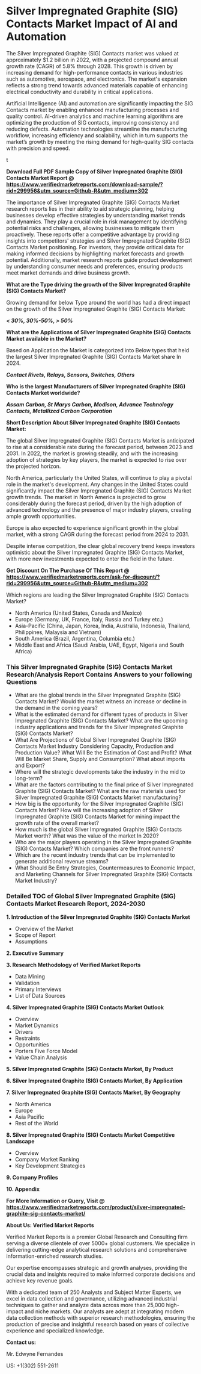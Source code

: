 <meta name="title" content="Global Silver Impregnated Graphite (SIG) Contacts Market Impact of AI and Automation"><meta name="description" content="The Silver Impregnated Graphite (SIG) Contacts market was valued at approximately $1.2 billion in 2022, with a projected compound annual growth rate (CAGR) of 5.8% thr"><meta name="title" content="Silver Impregnated Graphite (SIG) Contacts Market Size, Share, Scope, Trends, Growth, Opportunities, Analysis, Forecast"><h1>Silver Impregnated Graphite (SIG) Contacts Market Impact of AI and Automation</h1><p>The Silver Impregnated Graphite (SIG) Contacts market was valued at approximately $1.2 billion in 2022, with a projected compound annual growth rate (CAGR) of 5.8% through 2028. This growth is driven by increasing demand for high-performance contacts in various industries such as automotive, aerospace, and electronics. The market's expansion reflects a strong trend towards advanced materials capable of enhancing electrical conductivity and durability in critical applications.</p><p>Artificial Intelligence (AI) and automation are significantly impacting the SIG Contacts market by enabling enhanced manufacturing processes and quality control. AI-driven analytics and machine learning algorithms are optimizing the production of SIG contacts, improving consistency and reducing defects. Automation technologies streamline the manufacturing workflow, increasing efficiency and scalability, which in turn supports the market’s growth by meeting the rising demand for high-quality SIG contacts with precision and speed.</p>t</p><p id="" class=""><strong>Download Full PDF Sample Copy of Silver Impregnated Graphite (SIG) Contacts Market Report @ <a href="https://www.verifiedmarketreports.com/download-sample/?rid=299956&utm_source=Github-R&utm_medium=302" target="_blank">https://www.verifiedmarketreports.com/download-sample/?rid=299956&utm_source=Github-R&utm_medium=302</a></strong></p><p>The importance of&nbsp;Silver Impregnated Graphite (SIG) Contacts Market research reports lies in their ability to aid strategic planning, helping businesses develop effective strategies by understanding market trends and dynamics. They play a crucial role in risk management by identifying potential risks and challenges, allowing businesses to mitigate them proactively. These reports offer a competitive advantage by providing insights into competitors' strategies and Silver Impregnated Graphite (SIG) Contacts Market positioning. For investors, they provide critical data for making informed decisions by highlighting market forecasts and growth potential. Additionally, market research reports guide product development by understanding consumer needs and preferences, ensuring products meet market demands and drive business growth.</p><p><strong>What are the&nbsp;Type driving the growth of the Silver Impregnated Graphite (SIG) Contacts Market?</strong></p><p id="" class="">Growing demand for below Type around the world has had a direct impact on the growth of the Silver Impregnated Graphite (SIG) Contacts Market:</p><em><strong>< 30%, 30%-50%, > 50%</strong></em></p><strong>What are the&nbsp;Applications&nbsp;of Silver Impregnated Graphite (SIG) Contacts Market available in the Market?</strong></p><p id="" class="">Based on Application the Market is categorized into Below types that held the largest Silver Impregnated Graphite (SIG) Contacts Market share In 2024.</p><em><strong>Contact Rivets, Relays, Sensors, Switches, Others</strong></em></p><strong>Who is the largest Manufacturers of Silver Impregnated Graphite (SIG) Contacts Market worldwide?</strong></p><p><em><strong>Assam Carbon, St Marys Carbon, Modison, Advance Technology Contacts, Metallized Carbon Corporation</strong></em></p><p id="" class=""><strong>Short Description About Silver Impregnated Graphite (SIG) Contacts Market:</strong></p><p>The global Silver Impregnated Graphite (SIG) Contacts Market is anticipated to rise at a considerable rate during the forecast period, between 2023 and 2031. In 2022, the market is growing steadily, and with the increasing adoption of strategies by key players, the market is expected to rise over the projected horizon.</p><p>North America, particularly the United States, will continue to play a pivotal role in the market's development. Any changes in the United States could significantly impact the Silver Impregnated Graphite (SIG) Contacts Market growth trends. The market in North America is projected to grow considerably during the forecast period, driven by the high adoption of advanced technology and the presence of major industry players, creating ample growth opportunities.</p><p>Europe is also expected to experience significant growth in the global market, with a strong CAGR during the forecast period from 2024 to 2031.</p><p>Despite intense competition, the clear global recovery trend keeps investors optimistic about the Silver Impregnated Graphite (SIG) Contacts Market, with more new investments expected to enter the field in the future.</p><p id="" class=""><strong>Get Discount On The Purchase Of This Report @ <a href="https://www.verifiedmarketreports.com/ask-for-discount/?rid=299956&utm_source=Github-R&utm_medium=302" target="_blank">https://www.verifiedmarketreports.com/ask-for-discount/?rid=299956&utm_source=Github-R&utm_medium=302</a></strong></p>Which regions are leading the Silver Impregnated Graphite (SIG) Contacts Market?</p><ul><li>North America (United States, Canada and Mexico)</li><li>Europe (Germany, UK, France, Italy, Russia and Turkey etc.)</li><li>Asia-Pacific (China, Japan, Korea, India, Australia, Indonesia, Thailand, Philippines, Malaysia and Vietnam)</li><li>South America (Brazil, Argentina, Columbia etc.)</li><li>Middle East and Africa (Saudi Arabia, UAE, Egypt, Nigeria and South Africa)</li></ul><h3 id="" class="">This Silver Impregnated Graphite (SIG) Contacts Market Research/Analysis Report Contains Answers to your following Questions</h3><ul><li>What are the global trends in the Silver Impregnated Graphite (SIG) Contacts Market? Would the market witness an increase or decline in the demand in the coming years?</li><li>What is the estimated demand for different types of products in Silver Impregnated Graphite (SIG) Contacts Market? What are the upcoming industry applications and trends for the Silver Impregnated Graphite (SIG) Contacts Market?</li><li>What Are Projections of Global Silver Impregnated Graphite (SIG) Contacts Market Industry Considering Capacity, Production and Production Value? What Will Be the Estimation of Cost and Profit? What Will Be Market Share, Supply and Consumption? What about imports and Export?</li><li>Where will the strategic developments take the industry in the mid to long-term?</li><li>What are the factors contributing to the final price of Silver Impregnated Graphite (SIG) Contacts Market? What are the raw materials used for Silver Impregnated Graphite (SIG) Contacts Market manufacturing?</li><li>How big is the opportunity for the Silver Impregnated Graphite (SIG) Contacts Market? How will the increasing adoption of Silver Impregnated Graphite (SIG) Contacts Market for mining impact the growth rate of the overall market?</li><li>How much is the global Silver Impregnated Graphite (SIG) Contacts Market worth? What was the value of the market In 2020?</li><li>Who are the major players operating in the Silver Impregnated Graphite (SIG) Contacts Market? Which companies are the front runners?</li><li>Which are the recent industry trends that can be implemented to generate additional revenue streams?</li><li>What Should Be Entry Strategies, Countermeasures to Economic Impact, and Marketing Channels for Silver Impregnated Graphite (SIG) Contacts Market Industry?</li></ul><h3 id="" class="">Detailed TOC of Global Silver Impregnated Graphite (SIG) Contacts Market Research Report, 2024-2030</h3><p id="" class=""><strong>1. Introduction of the Silver Impregnated Graphite (SIG) Contacts Market</strong></p><ul><li>Overview of the Market</li><li>Scope of Report</li><li>Assumptions</li></ul><p id="" class=""><strong>2. Executive Summary</strong></p><p id="" class=""><strong>3. Research Methodology of Verified Market Reports</strong></p><ul><li>Data Mining</li><li>Validation</li><li>Primary Interviews</li><li>List of Data Sources</li></ul><p id="" class=""><strong>4. Silver Impregnated Graphite (SIG) Contacts Market Outlook</strong></p><ul><li>Overview</li><li>Market Dynamics</li><li>Drivers</li><li>Restraints</li><li>Opportunities</li><li>Porters Five Force Model</li><li>Value Chain Analysis</li></ul><p id="" class=""><strong>5. Silver Impregnated Graphite (SIG) Contacts Market, By Product</strong></p><p id="" class=""><strong>6. Silver Impregnated Graphite (SIG) Contacts Market, By Application</strong></p><p id="" class=""><strong>7. Silver Impregnated Graphite (SIG) Contacts Market, By Geography</strong></p><ul><li>North America</li><li>Europe</li><li>Asia Pacific</li><li>Rest of the World</li></ul><p id="" class=""><strong>8. Silver Impregnated Graphite (SIG) Contacts Market Competitive Landscape</strong></p><ul><li>Overview</li><li>Company Market Ranking</li><li>Key Development Strategies</li></ul><p id="" class=""><strong>9. Company Profiles</strong></p><p id="" class=""><strong>10. Appendix</strong></p><p id="" class=""><strong>For More Information or Query, Visit @ <a href="https://www.verifiedmarketreports.com/product/silver-impregnated-graphite-sig-contacts-market/" target="_blank">https://www.verifiedmarketreports.com/product/silver-impregnated-graphite-sig-contacts-market/</a></strong></p><p id="" class=""><strong>About Us: Verified Market Reports</strong></p><p id="" class="">Verified Market Reports is a premier Global Research and Consulting firm serving a diverse clientele of over 5000+ global customers. We specialize in delivering cutting-edge analytical research solutions and comprehensive information-enriched research studies.</p><p id="" class="">Our expertise encompasses strategic and growth analyses, providing the crucial data and insights required to make informed corporate decisions and achieve key revenue goals.</p><p id="" class="">With a dedicated team of 250 Analysts and Subject Matter Experts, we excel in data collection and governance, utilizing advanced industrial techniques to gather and analyze data across more than 25,000 high-impact and niche markets. Our analysts are adept at integrating modern data collection methods with superior research methodologies, ensuring the production of precise and insightful research based on years of collective experience and specialized knowledge.</p><p id="" class=""><strong>Contact us:</strong></p><p id="" class="">Mr. Edwyne Fernandes</p><p id="" class="">US: +1(302) 551-2611</p>
